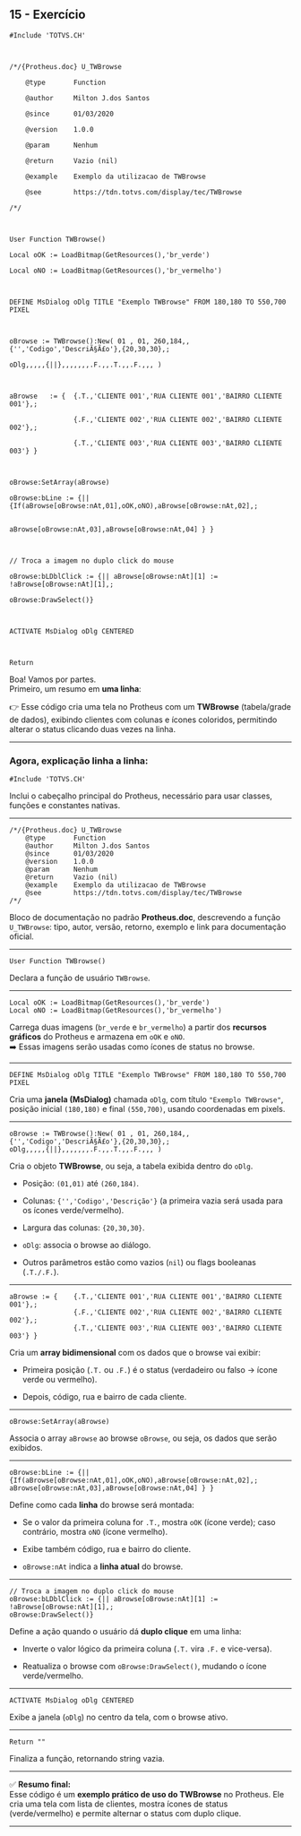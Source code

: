 ## 15 - Exercício
```prw
#Include 'TOTVS.CH'

  

/*/{Protheus.doc} U_TWBrowse

    @type       Function

    @author     Milton J.dos Santos

    @since      01/03/2020

    @version    1.0.0

    @param      Nenhum

    @return     Vazio (nil)

    @example    Exemplo da utilizacao de TWBrowse

    @see        https://tdn.totvs.com/display/tec/TWBrowse

/*/

  

User Function TWBrowse()

Local oOK := LoadBitmap(GetResources(),'br_verde')

Local oNO := LoadBitmap(GetResources(),'br_vermelho')  

  

DEFINE MsDialog oDlg TITLE "Exemplo TWBrowse" FROM 180,180 TO 550,700 PIXEL    

  

oBrowse := TWBrowse():New( 01 , 01, 260,184,,{'','Codigo','DescriÃ§Ã£o'},{20,30,30},;                              

oDlg,,,,,{||},,,,,,,.F.,,.T.,,.F.,,, )    

  

aBrowse   := {  {.T.,'CLIENTE 001','RUA CLIENTE 001','BAIRRO CLIENTE 001'},;                    

                {.F.,'CLIENTE 002','RUA CLIENTE 002','BAIRRO CLIENTE 002'},;                    

                {.T.,'CLIENTE 003','RUA CLIENTE 003','BAIRRO CLIENTE 003'} }    

  

oBrowse:SetArray(aBrowse)    

oBrowse:bLine := {||{If(aBrowse[oBrowse:nAt,01],oOK,oNO),aBrowse[oBrowse:nAt,02],;                      

aBrowse[oBrowse:nAt,03],aBrowse[oBrowse:nAt,04] } }    

  

// Troca a imagem no duplo click do mouse    

oBrowse:bLDblClick := {|| aBrowse[oBrowse:nAt][1] := !aBrowse[oBrowse:nAt][1],;                              

oBrowse:DrawSelect()}  

  

ACTIVATE MsDialog oDlg CENTERED

  

Return
```

Boa! Vamos por partes.  
Primeiro, um resumo em **uma linha**:

👉 Esse código cria uma tela no Protheus com um **TWBrowse** (tabela/grade de dados), exibindo clientes com colunas e ícones coloridos, permitindo alterar o status clicando duas vezes na linha.

---

### Agora, explicação **linha a linha**:

```advpl
#Include 'TOTVS.CH'
```

Inclui o cabeçalho principal do Protheus, necessário para usar classes, funções e constantes nativas.

---

```advpl
/*/{Protheus.doc} U_TWBrowse
    @type		Function
    @author		Milton J.dos Santos
    @since		01/03/2020
    @version	1.0.0
    @param		Nenhum
    @return		Vazio (nil)
    @example    Exemplo da utilizacao de TWBrowse
    @see		https://tdn.totvs.com/display/tec/TWBrowse
/*/
```

Bloco de documentação no padrão **Protheus.doc**, descrevendo a função `U_TWBrowse`: tipo, autor, versão, retorno, exemplo e link para documentação oficial.

---

```advpl
User Function TWBrowse()
```

Declara a função de usuário `TWBrowse`.

---

```advpl
Local oOK := LoadBitmap(GetResources(),'br_verde')
Local oNO := LoadBitmap(GetResources(),'br_vermelho')  
```

Carrega duas imagens (`br_verde` e `br_vermelho`) a partir dos **recursos gráficos** do Protheus e armazena em `oOK` e `oNO`.  
➡️ Essas imagens serão usadas como ícones de status no browse.

---

```advpl
DEFINE MsDialog oDlg TITLE "Exemplo TWBrowse" FROM 180,180 TO 550,700 PIXEL
```

Cria uma **janela (MsDialog)** chamada `oDlg`, com título `"Exemplo TWBrowse"`, posição inicial `(180,180)` e final `(550,700)`, usando coordenadas em pixels.

---

```advpl
oBrowse := TWBrowse():New( 01 , 01, 260,184,,{'','Codigo','DescriÃ§Ã£o'},{20,30,30},;                              
oDlg,,,,,{||},,,,,,,.F.,,.T.,,.F.,,, )    
```

Cria o objeto **TWBrowse**, ou seja, a tabela exibida dentro do `oDlg`.

- Posição: `(01,01)` até `(260,184)`.
    
- Colunas: `{'','Codigo','Descrição'}` (a primeira vazia será usada para os ícones verde/vermelho).
    
- Largura das colunas: `{20,30,30}`.
    
- `oDlg`: associa o browse ao diálogo.
    
- Outros parâmetros estão como vazios (`nil`) ou flags booleanas (`.T./.F.`).
    

---

```advpl
aBrowse := {	{.T.,'CLIENTE 001','RUA CLIENTE 001','BAIRRO CLIENTE 001'},;                    
				{.F.,'CLIENTE 002','RUA CLIENTE 002','BAIRRO CLIENTE 002'},;                    
				{.T.,'CLIENTE 003','RUA CLIENTE 003','BAIRRO CLIENTE 003'} }    
```

Cria um **array bidimensional** com os dados que o browse vai exibir:

- Primeira posição (`.T.` ou `.F.`) é o status (verdadeiro ou falso → ícone verde ou vermelho).
    
- Depois, código, rua e bairro de cada cliente.
    

---

```advpl
oBrowse:SetArray(aBrowse)
```

Associa o array `aBrowse` ao browse `oBrowse`, ou seja, os dados que serão exibidos.

---

```advpl
oBrowse:bLine := {||{If(aBrowse[oBrowse:nAt,01],oOK,oNO),aBrowse[oBrowse:nAt,02],;                      
aBrowse[oBrowse:nAt,03],aBrowse[oBrowse:nAt,04] } }
```

Define como cada **linha** do browse será montada:

- Se o valor da primeira coluna for `.T.`, mostra `oOK` (ícone verde); caso contrário, mostra `oNO` (ícone vermelho).
    
- Exibe também código, rua e bairro do cliente.
    
- `oBrowse:nAt` indica a **linha atual** do browse.
    

---

```advpl
// Troca a imagem no duplo click do mouse    
oBrowse:bLDblClick := {|| aBrowse[oBrowse:nAt][1] := !aBrowse[oBrowse:nAt][1],;                               
oBrowse:DrawSelect()}  
```

Define a ação quando o usuário dá **duplo clique** em uma linha:

- Inverte o valor lógico da primeira coluna (`.T.` vira `.F.` e vice-versa).
    
- Reatualiza o browse com `oBrowse:DrawSelect()`, mudando o ícone verde/vermelho.
    

---

```advpl
ACTIVATE MsDialog oDlg CENTERED 
```

Exibe a janela (`oDlg`) no centro da tela, com o browse ativo.

---

```advpl
Return ""
```

Finaliza a função, retornando string vazia.

---

✅ **Resumo final:**  
Esse código é um **exemplo prático de uso do TWBrowse** no Protheus. Ele cria uma tela com lista de clientes, mostra ícones de status (verde/vermelho) e permite alternar o status com duplo clique.

---

